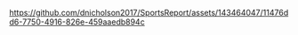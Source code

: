 

https://github.com/dnicholson2017/SportsReport/assets/143464047/11476dd6-7750-4916-826e-459aaedb894c

